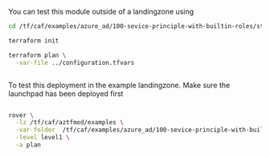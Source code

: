 You can test this module outside of a landingzone using

```bash
cd /tf/caf/examples/azure_ad/100-sevice-principle-with-builtin-roles/standalone

terraform init

terraform plan \
  -var-file ../configuration.tfvars 



```

To test this deployment in the example landingzone. Make sure the launchpad has been deployed first

```bash

rover \
  -lz /tf/caf/aztfmod/examples \
  -var-folder  /tf/caf/examples/azure_ad/100-sevice-principle-with-builtin-roles \
  -level level1 \
  -a plan

```